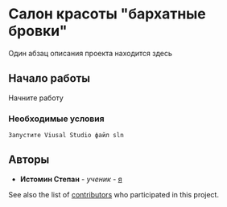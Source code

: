 # Салон красоты "бархатные бровки"

Один абзац описания проекта находится здесь

## Начало работы

Начните работу

### Необходимые условия


```
Запустите Viusal Studio файл sln
```



## Авторы

* **Истомин Степан** - *ученик* - [я](https://github.com/dodella)

See also the list of [contributors](https://github.com/your/project/contributors) who participated in this project.
